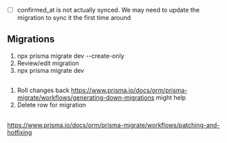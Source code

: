 - [ ] confirmed_at is not actually synced. We may need to update the migration to sync it the first time around

<!-- TODO -->
<!-- Actually write this -->

## Migrations

1. npx prisma migrate dev --create-only
2. Review/edit migration
3. npx prisma migrate dev

##

1. Roll changes back
   https://www.prisma.io/docs/orm/prisma-migrate/workflows/generating-down-migrations might help
2. Delete row for migration

##

https://www.prisma.io/docs/orm/prisma-migrate/workflows/patching-and-hotfixing
